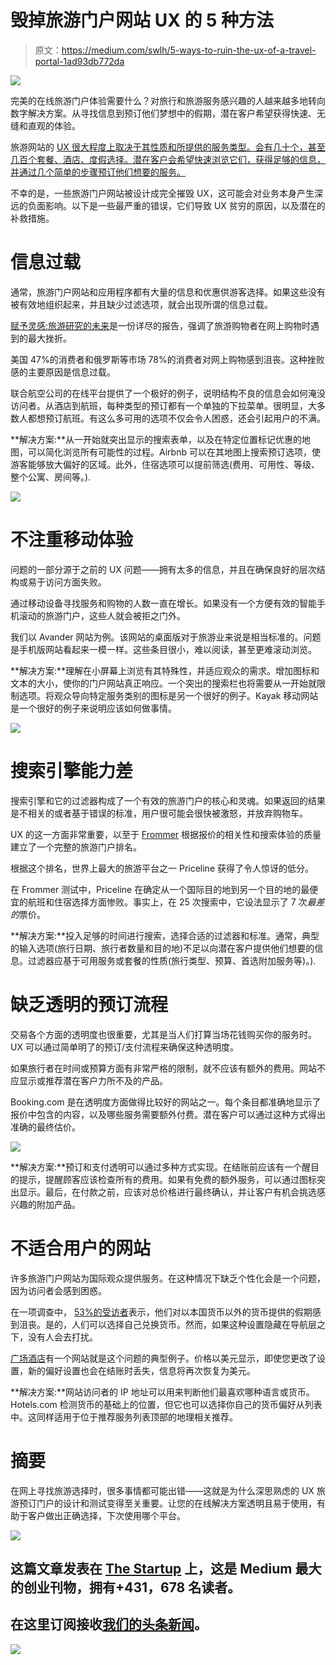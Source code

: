 # 毁掉旅游门户网站 UX 的 5 种方法

> 原文：<https://medium.com/swlh/5-ways-to-ruin-the-ux-of-a-travel-portal-1ad93db772da>

![](img/ee921932e2496952669aa8ba8c1148b2.png)

完美的在线旅游门户体验需要什么？对旅行和旅游服务感兴趣的人越来越多地转向数字解决方案。从寻找信息到预订他们梦想中的假期，潜在客户希望获得快速、无缝和直观的体验。

旅游网站的 [UX 很大程度上取决于其性质和所提供的服务类型。会有几十个，甚至几百个套餐、酒店、度假选择。潜在客户会希望快速浏览它们，获得足够的信息，并通过几个简单的步骤预订他们想要的服务。](https://www.iflexion.com/portfolio/advanced-community-and-travel-portal)

不幸的是，一些旅游门户网站被设计成完全摧毁 UX，这可能会对业务本身产生深远的负面影响。以下是一些最严重的错误，它们导致 UX 贫穷的原因，以及潜在的补救措施。

# 信息过载

通常，旅游门户网站和应用程序都有大量的信息和优惠供游客选择。如果这些没有被有效地组织起来，并且缺少过滤选项，就会出现所谓的信息过载。

[赋予灵感:旅游研究的未来](https://www.phocuswright.com/Free-Travel-Research/Empowering-Inspiration-The-Future-of-Travel-Search)是一份详尽的报告，强调了旅游购物者在网上购物时遇到的最大挫折。

美国 47%的消费者和俄罗斯等市场 78%的消费者对网上购物感到沮丧。这种挫败感的主要原因是信息过载。

联合航空公司的在线平台提供了一个极好的例子，说明结构不良的信息会如何淹没访问者。从酒店到航班，每种类型的预订都有一个单独的下拉菜单。很明显，大多数人都想预订航班。有这么多可用的选项不仅会令人困惑，还会引起用户的不满。

**解决方案:**从一开始就突出显示的搜索表单，以及在特定位置标记优惠的地图，可以简化浏览所有可能性的过程。Airbnb 可以在其地图上搜索预订选项，使游客能够放大偏好的区域。此外，住宿选项可以提前筛选(费用、可用性、等级、整个公寓、房间等。).

![](img/1506407385a6eceedab8ca09f64bcee0.png)

# 不注重移动体验

问题的一部分源于之前的 UX 问题——拥有太多的信息，并且在确保良好的层次结构或易于访问方面失败。

通过移动设备寻找服务和购物的人数一直在增长。如果没有一个方便有效的智能手机滚动的旅游门户，这些人就会被拒之门外。

我们以 Avander 网站为例。该网站的桌面版对于旅游业来说是相当标准的。问题是手机版网站看起来一模一样。这些条目很小，难以阅读，甚至更难滚动浏览。

**解决方案:**理解在小屏幕上浏览有其特殊性，并适应观众的需求。增加图标和文本的大小，使你的门户网站真正响应。一个突出的搜索栏也将需要从一开始就限制选项。将观众导向特定服务类别的图标是另一个很好的例子。Kayak 移动网站是一个很好的例子来说明应该如何做事情。

![](img/8ac2643b8af379809eee3f71a8c873f8.png)

# 搜索引擎能力差

搜索引擎和它的过滤器构成了一个有效的旅游门户的核心和灵魂。如果返回的结果是不相关的或者基于错误的标准，用户很可能会很快被激怒，并放弃购物车。

UX 的这一方面非常重要，以至于 [Frommer](https://www.frommers.com/slideshows/848046-the-10-best-and-worst-airfare-search-sites) 根据报价的相关性和搜索体验的质量建立了一个完整的旅游门户排名。

根据这个排名，世界上最大的旅游平台之一 Priceline 获得了令人惊讶的低分。

在 Frommer 测试中，Priceline 在确定从一个国际目的地到另一个目的地的最便宜的航班和住宿选择方面惨败。事实上，在 25 次搜索中，它设法显示了 7 次*最差的*票价。

**解决方案:**投入足够的时间进行搜索，选择合适的过滤器和标准。通常，典型的输入选项(旅行日期、旅行者数量和目的地)不足以向潜在客户提供他们想要的信息。过滤器应基于可用服务或套餐的性质(旅行类型、预算、首选附加服务等)。).

# 缺乏透明的预订流程

交易各个方面的透明度也很重要，尤其是当人们打算当场花钱购买你的服务时。UX 可以通过简单明了的预订/支付流程来确保这种透明度。

如果旅行者在时间或预算方面有非常严格的限制，就不应该有额外的费用。网站不应显示或推荐潜在客户力所不及的产品。

Booking.com 是在透明度方面做得比较好的网站之一。每个条目都准确地显示了报价中包含的内容，以及哪些服务需要额外付费。潜在客户可以通过这种方式得出准确的最终估价。

![](img/8ea8386fcbb402eb0eb1f8878e59caaa.png)

**解决方案:**预订和支付透明可以通过多种方式实现。在结账前应该有一个醒目的提示，提醒顾客应该检查所有的费用。如果有免费的额外服务，可以通过图标突出显示。最后，在付款之前，应该对总价格进行最终确认，并让客户有机会挑选感兴趣的附加产品。

# 不适合用户的网站

许多旅游门户网站为国际观众提供服务。在这种情况下缺乏个性化会是一个问题，因为访问者会感到困惑。

在一项调查中， [53%的受访者](https://www.tnooz.com/article/eight-reasons-why-travel-websites-fail-the-consumer-and-lose-a-booking/)表示，他们对以本国货币以外的货币提供的假期感到沮丧。是的，人们可以选择自己兑换货币。然而，如果这种设置隐藏在导航层之下，没有人会去打扰。

[广场酒店](https://www.fairmont.com/the-plaza-new-york/)有一个网站就是这个问题的典型例子。价格以美元显示，即使您更改了设置，新的偏好设置也会在结账时丢失，信息将再次恢复为美元。

**解决方案:**网站访问者的 IP 地址可以用来判断他们最喜欢哪种语言或货币。Hotels.com 检测货币的基础上的位置，但它也可以选择你自己的货币偏好从列表中。这同样适用于位于推荐服务列表顶部的地理相关推荐。

# 摘要

在网上寻找旅游选择时，很多事情都可能出错——这就是为什么深思熟虑的 UX 旅游预订门户的设计和测试变得至关重要。让您的在线解决方案透明且易于使用，有助于客户做出正确选择，下次使用哪个平台。

[![](img/308a8d84fb9b2fab43d66c117fcc4bb4.png)](https://medium.com/swlh)

## 这篇文章发表在 [The Startup](https://medium.com/swlh) 上，这是 Medium 最大的创业刊物，拥有+431，678 名读者。

## 在这里订阅接收[我们的头条新闻](https://growthsupply.com/the-startup-newsletter/)。

[![](img/b0164736ea17a63403e660de5dedf91a.png)](https://medium.com/swlh)